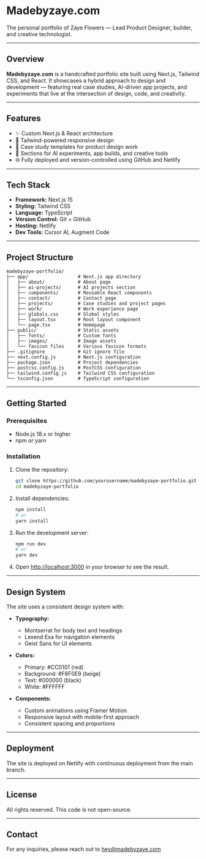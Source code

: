 # Madebyzaye.com

The personal portfolio of Zaye Flowers — Lead Product Designer, builder, and creative technologist.

---

## Overview

**Madebyzaye.com** is a handcrafted portfolio site built using Next.js, Tailwind CSS, and React. It showcases a hybrid approach to design and development — featuring real case studies, AI-driven app projects, and experiments that live at the intersection of design, code, and creativity.

---

## Features

- ✨ Custom Next.js & React architecture
- 🎨 Tailwind-powered responsive design
- 💼 Case study templates for product design work
- 🤖 Sections for AI experiments, app builds, and creative tools
- 🌐 Fully deployed and version-controlled using GitHub and Netlify

---

## Tech Stack

- **Framework:** Next.js 15
- **Styling:** Tailwind CSS
- **Language:** TypeScript
- **Version Control:** Git + GitHub
- **Hosting:** Netlify
- **Dev Tools:** Cursor AI, Augment Code

---

## Project Structure

```
madebyzaye-portfolio/
├── app/                  # Next.js app directory
│   ├── about/            # About page
│   ├── ai-projects/      # AI projects section
│   ├── components/       # Reusable React components
│   ├── contact/          # Contact page
│   ├── projects/         # Case studies and project pages
│   ├── work/             # Work experience page
│   ├── globals.css       # Global styles
│   ├── layout.tsx        # Root layout component
│   └── page.tsx          # Homepage
├── public/               # Static assets
│   ├── fonts/            # Custom fonts
│   ├── images/           # Image assets
│   └── favicon files     # Various favicon formats
├── .gitignore            # Git ignore file
├── next.config.js        # Next.js configuration
├── package.json          # Project dependencies
├── postcss.config.js     # PostCSS configuration
├── tailwind.config.js    # Tailwind CSS configuration
└── tsconfig.json         # TypeScript configuration
```

---

## Getting Started

### Prerequisites

- Node.js 18.x or higher
- npm or yarn

### Installation

1. Clone the repository:
   ```bash
   git clone https://github.com/yourusername/madebyzaye-portfolio.git
   cd madebyzaye-portfolio
   ```

2. Install dependencies:
   ```bash
   npm install
   # or
   yarn install
   ```

3. Run the development server:
   ```bash
   npm run dev
   # or
   yarn dev
   ```

4. Open [http://localhost:3000](http://localhost:3000) in your browser to see the result.

---

## Design System

The site uses a consistent design system with:

- **Typography:**
  - Montserrat for body text and headings
  - Lexend Exa for navigation elements
  - Geist Sans for UI elements

- **Colors:**
  - Primary: #CC0101 (red)
  - Background: #F6F0E9 (beige)
  - Text: #000000 (black)
  - White: #FFFFFF

- **Components:**
  - Custom animations using Framer Motion
  - Responsive layout with mobile-first approach
  - Consistent spacing and proportions

---

## Deployment

The site is deployed on Netlify with continuous deployment from the main branch.

---

## License

All rights reserved. This code is not open-source.

---

## Contact

For any inquiries, please reach out to hey@madebyzaye.com
